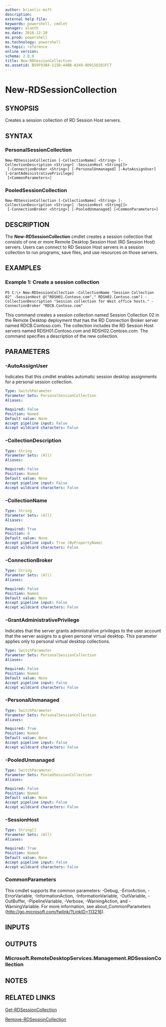 ```yaml
---
author: brianlic-msft
description: 
external help file: 
keywords: powershell, cmdlet
manager: alanth
ms.date: 2016-12-20
ms.prod: powershell
ms.technology: powershell
ms.topic: reference
online version: 
schema: 2.0.0
title: New-RDSessionCollection
ms.assetid: B59F93B4-115B-44BB-A349-8D915D281FC7
---
```


# New-RDSessionCollection

## SYNOPSIS
Creates a session collection of RD Session Host servers.

## SYNTAX

### PersonalSessionCollection
```
New-RDSessionCollection [-CollectionName] <String> [-CollectionDescription <String>] -SessionHost <String[]>
 [-ConnectionBroker <String>] [-PersonalUnmanaged] [-AutoAssignUser] [-GrantAdministrativePrivilege]
 [<CommonParameters>]
```

### PooledSessionCollection
```
New-RDSessionCollection [-CollectionName] <String> [-CollectionDescription <String>] -SessionHost <String[]>
 [-ConnectionBroker <String>] [-PooledUnmanaged] [<CommonParameters>]
```

## DESCRIPTION
The **New-RDSessionCollection** cmdlet creates a session collection that consists of one or more Remote Desktop Session Host (RD Session Host) servers.
Users can connect to RD Session Host servers in a session collection to run programs, save files, and use resources on those servers.

## EXAMPLES

### Example 1: Create a session collection
```
PS C:\> New-RDSessionCollection -CollectionName "Session Collection 02" -SessionHost @("RDSH01.Contoso.com"," RDSH02.Contoso.com") -CollectionDescription "Session collection for West office hosts." -ConnectionBroker "RDCB.Contoso.com"
```

This command creates a session collection named Session Collection 02 in the Remote Desktop deployment that has the RD Connection Broker server named RDCB.Contoso.com.
The collection includes the RD Session Host servers named RDSH01.Contoso.com and RDSH02.Contoso.com.
The command specifies a description of the new collection.

## PARAMETERS

### -AutoAssignUser
Indicates that this cmdlet enables automatic session desktop assignments for a personal session collection.

```yaml
Type: SwitchParameter
Parameter Sets: PersonalSessionCollection
Aliases: 

Required: False
Position: Named
Default value: None
Accept pipeline input: False
Accept wildcard characters: False
```

### -CollectionDescription


```yaml
Type: String
Parameter Sets: (All)
Aliases: 

Required: False
Position: Named
Default value: None
Accept pipeline input: False
Accept wildcard characters: False
```

### -CollectionName


```yaml
Type: String
Parameter Sets: (All)
Aliases: 

Required: True
Position: 0
Default value: None
Accept pipeline input: True (ByPropertyName)
Accept wildcard characters: False
```

### -ConnectionBroker


```yaml
Type: String
Parameter Sets: (All)
Aliases: 

Required: False
Position: Named
Default value: None
Accept pipeline input: False
Accept wildcard characters: False
```

### -GrantAdministrativePrivilege
Indicates that the server grants administrative privileges to the user account that the server assigns to a given personal virtual desktop.
This parameter applies only to personal virtual desktop collections.

```yaml
Type: SwitchParameter
Parameter Sets: PersonalSessionCollection
Aliases: 

Required: False
Position: Named
Default value: None
Accept pipeline input: False
Accept wildcard characters: False
```

### -PersonalUnmanaged


```yaml
Type: SwitchParameter
Parameter Sets: PersonalSessionCollection
Aliases: 

Required: True
Position: Named
Default value: None
Accept pipeline input: False
Accept wildcard characters: False
```

### -PooledUnmanaged


```yaml
Type: SwitchParameter
Parameter Sets: PooledSessionCollection
Aliases: 

Required: False
Position: Named
Default value: None
Accept pipeline input: False
Accept wildcard characters: False
```

### -SessionHost


```yaml
Type: String[]
Parameter Sets: (All)
Aliases: 

Required: True
Position: Named
Default value: None
Accept pipeline input: False
Accept wildcard characters: False
```

### CommonParameters
This cmdlet supports the common parameters: -Debug, -ErrorAction, -ErrorVariable, -InformationAction, -InformationVariable, -OutVariable, -OutBuffer, -PipelineVariable, -Verbose, -WarningAction, and -WarningVariable. For more information, see about_CommonParameters (http://go.microsoft.com/fwlink/?LinkID=113216).

## INPUTS

## OUTPUTS

### Microsoft.RemoteDesktopServices.Management.RDSessionCollection

## NOTES

## RELATED LINKS

[Get-RDSessionCollection](./Get-RDSessionCollection.md)

[Remove-RDSessionCollection](./Remove-RDSessionCollection.md)

